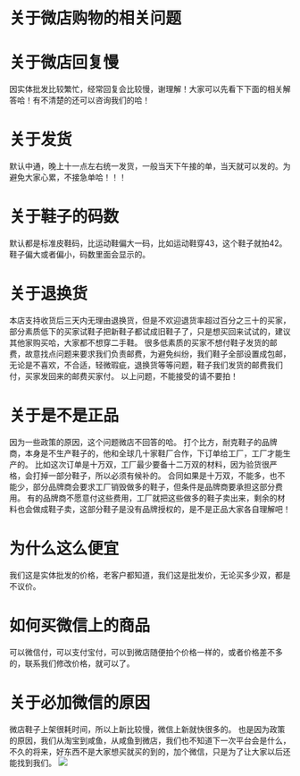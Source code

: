 # 关于微店购物的相关问题



#  关于微店回复慢
因实体批发比较繁忙，经常回复会比较慢，谢理解！大家可以先看下下面的相关解答哈！有不清楚的还可以咨询我们的哈！
# 关于发货

默认中通，晚上十一点左右统一发货，一般当天下午接的单，当天就可以发的。为避免大家心累，不接急单哈！！！
<!-- more -->
#  关于鞋子的码数
默认都是标准皮鞋码，比运动鞋偏大一码，比如运动鞋穿43，这个鞋子就拍42。鞋子偏大或者偏小，码数里面会显示的。
#  关于退换货
本店支持收货后三天内无理由退换货，但是不欢迎退货率超过百分之三十的买家，部分素质低下的买家试鞋子把新鞋子都试成旧鞋子了，只是想买回来试试的，建议其他家购买哈，大家都不想穿二手鞋。
很多低素质的买家不想付鞋子发货的邮费，故意找点问题来要求我们负责邮费，为避免纠纷，我们鞋子全部设置成包邮，无论是不喜欢，不合适，轻微瑕疵，退换货等等问题，鞋子我们发货的邮费我们付，买家发回来的邮费买家付。
以上问题，不能接受的请不要拍！

#  关于是不是正品
因为一些政策的原因，这个问题微店不回答的哈。
打个比方，耐克鞋子的品牌商，本身是不生产鞋子的，他和全球几十家鞋厂合作，下订单给工厂，工厂才能生产的。
比如这次订单是十万双，工厂最少要备十二万双的材料，因为验货很严格，会打掉一部分鞋子，所以必须有候补的。
合同如果是十万双，不能多，也不能少，部分品牌商会要求工厂销毁做多的鞋子，但条件是品牌商要承担这部分费用。
有的品牌商不愿意付这些费用，工厂就把这些做多的鞋子卖出来，剩余的材料也会做成鞋子卖，这部分鞋子是没有品牌授权的，是不是正品大家各自理解吧！
#  为什么这么便宜
我们这是实体批发的价格，老客户都知道，我们这是批发价，无论买多少双，都是不议价。
#  如何买微信上的商品
可以微信付，可以支付宝付，可以到微店随便拍个价格一样的，或者价格差不多的，联系我们修改价格，就可以了。

#  关于必加微信的原因
微店鞋子上架很耗时间，所以上新比较慢，微信上新就快很多的。
也是因为政策的原因，我们从淘宝到咸鱼，从咸鱼到微店，我们也不知道下一次平台会是什么，不久的将来，好东西不是大家想买就买的到的，加个微信，只是为了让大家以后还能找到我们。
![](https://cdn.jsdelivr.net/gh/waimao8/image@master/1.png)

